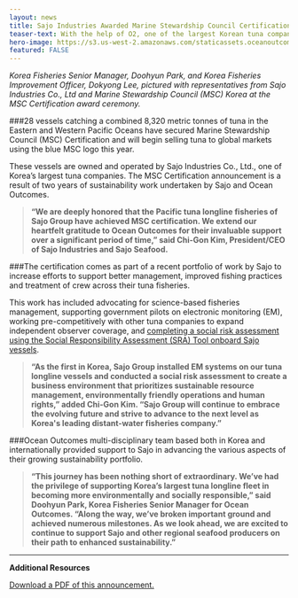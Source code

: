 ```yaml
---
layout: news
title: Sajo Industries Awarded Marine Stewardship Council Certification for Longline Tuna
teaser-text: With the help of O2, one of the largest Korean tuna companies has secured use of the blue sustainability logo for best practices in bigeye, yellowfin and albacore tuna fisheries.
hero-image: https://s3.us-west-2.amazonaws.com/staticassets.oceanoutcomes.org/hero+photos/SAJO+MSC+Ceremony.png 
featured: FALSE
---
```

*Korea Fisheries Senior Manager, Doohyun Park, and Korea Fisheries Improvement Officer, Dokyong Lee, pictured with representatives from Sajo Industries Co., Ltd and Marine Stewardship Council (MSC) Korea at the MSC Certification award ceremony.*

###28 vessels catching a combined 8,320 metric tonnes of tuna in the Eastern and Western Pacific Oceans have secured Marine Stewardship Council (MSC) Certification and will begin selling tuna to global markets using the blue MSC logo this year.  

These vessels are owned and operated by Sajo Industries Co., Ltd., one of Korea’s largest tuna companies. The MSC Certification announcement is a result of two years of sustainability work undertaken by Sajo and Ocean Outcomes.

>**“We are deeply honored that the Pacific tuna longline fisheries of Sajo Group have achieved MSC certification. We extend our heartfelt gratitude to Ocean Outcomes for their invaluable support over a significant period of time,” said Chi-Gon Kim, President/CEO of Sajo Industries and Sajo Seafood.**

###The certification comes as part of a recent portfolio of work by Sajo to increase efforts to support better management, improved fishing practices and treatment of crew across their tuna fisheries.

This work has included advocating for science-based fisheries management, supporting government pilots on electronic monitoring (EM), working pre-competitively with other tuna companies to expand independent observer coverage, and [completing a social risk assessment using the Social Responsibility Assessment (SRA) Tool onboard Sajo vessels](https://www.oceanoutcomes.org/news/supporting-social-responsibility-in-koreas-seafood-industry/).

>**“As the first in Korea, Sajo Group installed EM systems on our tuna longline vessels and conducted a social risk assessment to create a business environment that prioritizes sustainable resource management, environmentally friendly operations and human rights,” added Chi-Gon Kim. “Sajo Group will continue to embrace the evolving future and strive to advance to the next level as Korea's leading distant-water fisheries company.”**

###Ocean Outcomes multi-disciplinary team based both in Korea and internationally provided support to Sajo in advancing the various aspects of their growing sustainability portfolio. 

>**“This journey has been nothing short of extraordinary. We’ve had the privilege of supporting Korea’s largest tuna longline fleet in becoming more environmentally and socially responsible,” said Doohyun Park, Korea Fisheries Senior Manager for Ocean Outcomes. “Along the way, we’ve broken important ground and achieved numerous milestones. As we look ahead, we are excited to continue to support Sajo and other regional seafood producers on their path to enhanced sustainability.”**

----

**Additional Resources**

[Download a PDF of this announcement.](https://s3.us-west-2.amazonaws.com/staticassets.oceanoutcomes.org/supporting+documents/Sajo+Industries+Awarded+MSC+Certification+for+Longline+Tuna+Sustainability+Work+February+2025.pdf)
